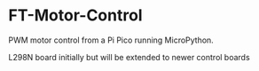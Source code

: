 # FT-Motor-Control
PWM motor control from a Pi Pico running MicroPython.

L298N board initially but will be extended to newer control boards
